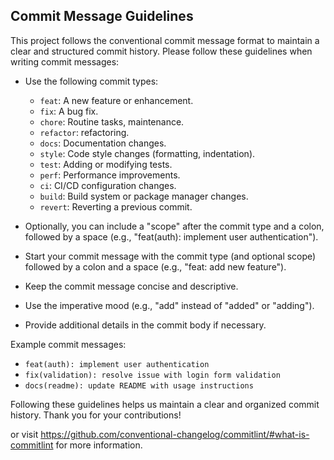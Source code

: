 ## Commit Message Guidelines

This project follows the conventional commit message format to maintain a clear and structured commit history. Please follow these guidelines when writing commit messages:

-   Use the following commit types:

    -   `feat`: A new feature or enhancement.
    -   `fix`: A bug fix.
    -   `chore`: Routine tasks, maintenance.
    -   `refactor`: refactoring.
    -   `docs`: Documentation changes.
    -   `style`: Code style changes (formatting, indentation).
    -   `test`: Adding or modifying tests.
    -   `perf`: Performance improvements.
    -   `ci`: CI/CD configuration changes.
    -   `build`: Build system or package manager changes.
    -   `revert`: Reverting a previous commit.

-   Optionally, you can include a "scope" after the commit type and a colon, followed by a space (e.g., "feat(auth): implement user authentication").
-   Start your commit message with the commit type (and optional scope) followed by a colon and a space (e.g., "feat: add new feature").
-   Keep the commit message concise and descriptive.
-   Use the imperative mood (e.g., "add" instead of "added" or "adding").
-   Provide additional details in the commit body if necessary.

Example commit messages:

-   `feat(auth): implement user authentication`
-   `fix(validation): resolve issue with login form validation`
-   `docs(readme): update README with usage instructions`

Following these guidelines helps us maintain a clear and organized commit history. Thank you for your contributions!

or visit https://github.com/conventional-changelog/commitlint/#what-is-commitlint for more information.
